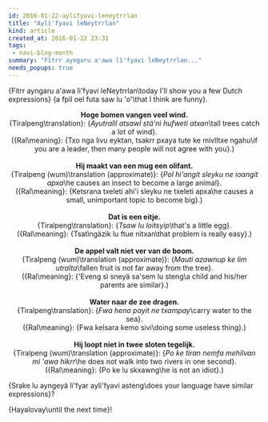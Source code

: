 ```yaml
---
id: 2016-01-22-aylifyavi-leneytrrlan
title: "Aylì'fyavi leNeytrrlan"
kind: article
created_at: 2016-01-22 23:31
tags:
 - navi-blog-month
summary: "Fìtrr ayngaru a'awa lì'fyavi leNeytrrlan..."
needs_popups: true
---
```


{Fìtrr ayngaru a'awa lì'fyavi leNeytrrlan\today I'll show you a few Dutch expressions}
{a fpìl oel futa saw lu 'o'\that I think are funny}.

<center>
<b>Hoge bomen vangen veel wind.</b><br>
{Tìralpeng\translation}:
{<i>Ayutralìl atsawl stä'nì hufweti atxan</i>\tall trees catch a lot of wind}.<br>
({Ral\meaning}:
{Txo nga livu eyktan, tsakrr pxaya tute ke mivlltxe ngahu\if you are a leader, then many people will not agree with you}.)
</center>
<br>
<center>
<b>Hij maakt van een mug een olifant.</b><br>
{Tìralpeng (wum)\translation (approximate)}:
{<i>Pol hì'angit sleyku ne ioangit apxa</i>\he causes an insect to become a large animal}.<br>
({Ral\meaning}:
{Ketsrana txeleti ahì'i sleyku ne txeleti apxa\he causes a small, unimportant topic to become big}.)
</center>
<br>
<center>
<b>Dat is een eitje.</b><br>
{Tìralpeng\translation}:
{<i>Tsaw lu loitsyìp</i>\that's a little egg}.<br>
({Ral\meaning}:
{Tsatìngäzìk lu ftue nìtxan\that problem is really easy}.)
</center>
<br>
<center>
<b>De appel valt niet ver van de boom.</b><br>
{Tìralpeng (wum)\translation (approximate)}:
{<i>Mauti azawnup ke lìm utralta</i>\fallen fruit is not far away from the tree}.<br>
({Ral\meaning}:
{'Eveng sì sneyä sa'sem lu steng\a child and his/her parents are similar}.)
</center>
<br>
<center>
<b>Water naar de zee dragen.</b><br>
{Tìralpeng\translation}:
{<i>Fwa hena payit ne txampay</i>\carry water to the sea}.<br>
({Ral\meaning}:
{Fwa kelsara kemo sivi\doing some useless thing}.)
</center>
<br>
<center>
<b>Hij loopt niet in twee sloten tegelijk.</b><br>
{Tìralpeng (wum)\translation (approximate)}:
{<i>Po ke tìran nemfa mehilvan mì 'awa hìkrr</i>\he does not walk into two rivers in one second}.<br>
({Ral\meaning}:
{Po ke lu skxawng\he is not an idiot}.)
</center>

{Srake lu ayngeyä lì'fyar aylì'fyavi asteng\does your language have similar expressions}?

{Hayalovay\until the next time}!

